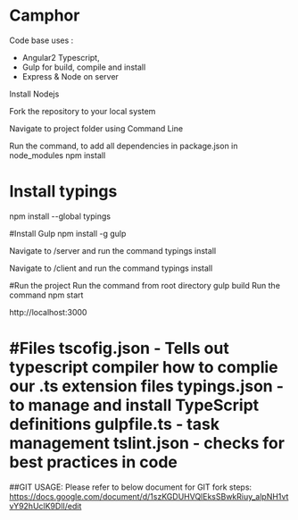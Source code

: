 Camphor
========

Code base uses : 
   - Angular2 Typescript, 
   - Gulp for build, compile and install
   - Express & Node on server

Install Nodejs

Fork the repository to your local system

Navigate to project folder using Command Line

Run the command, to add all dependencies in package.json in node_modules
  npm install

# Install typings
  npm install --global typings

#Install Gulp
  npm install -g gulp

Navigate to /server and run the command
  typings install

Navigate to /client and run the command
  typings install

#Run the project
Run the command from root directory
  gulp build
Run the command 
  npm start

http://localhost:3000


#Files
tscofig.json - Tells out typescript compiler how to complie our .ts extension files
typings.json - to manage and install TypeScript definitions
gulpfile.ts - task management
tslint.json - checks for best practices in code
=======
##GIT USAGE:
Please refer to below document for GIT fork steps:
https://docs.google.com/document/d/1szKGDUHVQlEksSBwkRiuy_alpNH1vtvY92hUclK9DlI/edit
